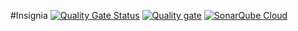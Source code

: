 #Insignia
[![Quality Gate Status](https://sonarcloud.io/api/project_badges/measure?project=alu0101132617_laboratiorio_prueba&metric=alert_status)](https://sonarcloud.io/summary/new_code?id=alu0101132617_laboratiorio_prueba)
[![Quality gate](https://sonarcloud.io/api/project_badges/quality_gate?project=alu0101132617_laboratiorio_prueba)](https://sonarcloud.io/summary/new_code?id=alu0101132617_laboratiorio_prueba)
[![SonarQube Cloud](https://sonarcloud.io/images/project_badges/sonarcloud-light.svg)](https://sonarcloud.io/summary/new_code?id=alu0101132617_laboratiorio_prueba)
